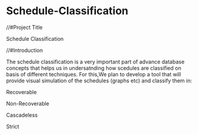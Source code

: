 Schedule-Classification
=======================

//#Project Title 

Schedule Classification  


//#Introduction 

The schedule classification is a very important part of advance database concepts that helps us in undersatnding how scedules are classified on basis of different techniques. For this,We plan to develop a tool that will provide visual simulation of the schedules (graphs etc) and classify them in:  

Recoverable 

Non-Recoverable 

Cascadeless 

Strict
